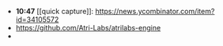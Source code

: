 - **10:47** [[quick capture]]:  https://news.ycombinator.com/item?id=34105572
- https://github.com/Atri-Labs/atrilabs-engine
-